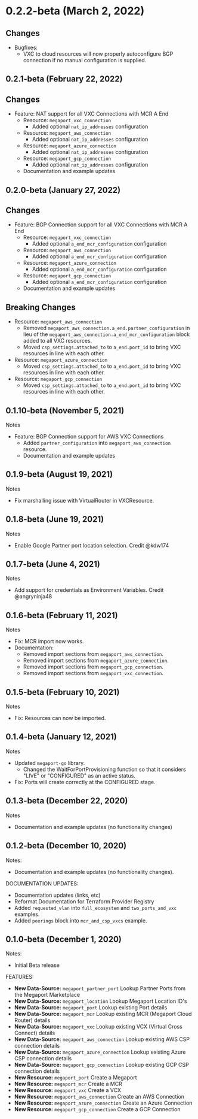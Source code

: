 # 0.2.2-beta (March 2, 2022)

## Changes
  * Bugfixes: 
    * VXC to cloud resources will now properly autoconfigure BGP connection if no manual configuration is supplied.
  
## 0.2.1-beta (February 22, 2022)

## Changes
  * Feature: NAT support for all VXC Connections with MCR A End
    * Resource: `megaport_vxc_connection`
      * Added optional `nat_ip_addresses` configuration
    * Resource: `megaport_aws_connection`
      * Added optional `nat_ip_addresses` configuration
    * Resource: `megaport_azure_connection`
      * Added optional `nat_ip_addresses` configuration
    * Resource: `megaport_gcp_connection`
      * Added optional `nat_ip_addresses` configuration
    * Documentation and example updates

## 0.2.0-beta (January 27, 2022)

## Changes
  * Feature: BGP Connection support for all VXC Connections with MCR A End
    * Resource: `megaport_vxc_connection`
      * Added optional `a_end_mcr_configuration` configuration 
    * Resource: `megaport_aws_connection`
      * Added optional `a_end_mcr_configuration` configuration 
    * Resource: `megaport_azure_connection`
      * Added optional `a_end_mcr_configuration` configuration 
    * Resource: `megaport_gcp_connection`
      * Added optional `a_end_mcr_configuration` configuration 
    * Documentation and example updates

## Breaking Changes
  * Resource: `megaport_aws_connection`
    * Removed `megaport_aws_connection.a_end.partner_configuration` in lieu of the `megaport_aws_connection.a_end_mcr_configuration` block added to all VXC resources.
    * Moved `csp_settings.attached_to` to `a_end.port_id` to bring VXC resources in line with each other.
  * Resource: `megaport_azure_connection`
    * Moved `csp_settings.attached_to` to `a_end.port_id` to bring VXC resources in line with each other.
  * Resource: `megaport_gcp_connection`
    * Moved `csp_settings.attached_to` to `a_end.port_id` to bring VXC resources in line with each other. 

## 0.1.10-beta (November 5, 2021)

Notes
  * Feature: BGP Connection support for AWS VXC Connections
    * Added `partner_configuration` into `megaport_aws_connection` resource.
    * Documentation and example updates

## 0.1.9-beta (August 19, 2021)

Notes
 * Fix marshalling issue with VirtualRouter in VXCResource.

## 0.1.8-beta (June 19, 2021)
Notes

* Enable Google Partner port location selection. Credit @kdw174


## 0.1.7-beta (June 4, 2021)
Notes

* Add support for credentials as Environment Variables. Credit @angryninja48

## 0.1.6-beta (February 11, 2021)

Notes

* Fix: MCR import now works.
* Documentation:
  * Removed import sections from `megaport_aws_connection`.
  * Removed import sections from `megaport_azure_connection`.  
  * Removed import sections from `megaport_gcp_connection`.
  * Removed import sections from `megaport_vxc_connection`.

## 0.1.5-beta (February 10, 2021)

Notes

* Fix: Resources can now be imported.

## 0.1.4-beta (January 12, 2021)

Notes

* Updated `megaport-go` library.
    * Changed the WaitForPortProvisioning function so that it 
      considers "LIVE" or "CONFIGURED" as an active status.
* Fix: Ports will create correctly at the CONFIGURED stage.

## 0.1.3-beta (December 22, 2020)

Notes

* Documentation and example updates (no functionality changes)

## 0.1.2-beta (December 10, 2020)

Notes:

* Documentation and example updates (no functionality changes).

DOCUMENTATION UPDATES:

* Documentation updates (links, etc)
* Reformat Documentation for Terraform Provider Registry
* Added `requested_vlan` into `full_ecosystem` and `two_ports_and_vxc` examples.
* Added `peerings` block into `mcr_and_csp_vxcs` example.

## 0.1.0-beta (December 1, 2020)

Notes:  

* Initial Beta release

FEATURES:

* **New Data-Source:** `megaport_partner_port` Lookup Partner Ports from the Megaport Marketplace
* **New Data-Source:** `megaport_location` Lookup Megaport Location ID's
* **New Data-Source:** `megaport_port` Lookup existing Port details
* **New Data-Source:** `megaport_mcr` Lookup existing MCR (Megaport Cloud Router) details 
* **New Data-Source:** `megaport_vxc` Lookup existing VCX (Virtual Cross Connect) details
* **New Data-Source:** `megaport_aws_connection` Lookup existing AWS CSP connection details
* **New Data-Source:** `megaport_azure_connection` Lookup existing Azure CSP connection details
* **New Data-Source:** `megaport_gcp_connection` Lookup existing GCP CSP connection details
* **New Resource:** `megaport_port` Create a Megaport
* **New Resource:** `megaport_mcr` Create a MCR
* **New Resource:** `megaport_vxc` Create a VCX
* **New Resource:** `megaport_aws_connection` Create an AWS Connection
* **New Resource:** `megaport_azure_connection` Create an Azure Connection
* **New Resource:** `megaport_gcp_connection` Create a GCP Connection
